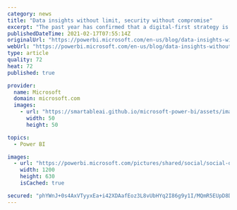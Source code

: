 ```yaml
---
category: news
title: "Data insights without limit, security without compromise"
excerpt: "The past year has confirmed that a digital-first strategy is not just a trend, but the new standard for business moving forward. What business calls “digital life” is just life for most people, as is the expectation that organizations will keep up with the accelerating volume of data and pace of change"
publishedDateTime: 2021-02-17T07:55:14Z
originalUrl: "https://powerbi.microsoft.com/en-us/blog/data-insights-without-limit-security-without-compromise/"
webUrl: "https://powerbi.microsoft.com/en-us/blog/data-insights-without-limit-security-without-compromise/"
type: article
quality: 72
heat: 72
published: true

provider:
  name: Microsoft
  domain: microsoft.com
  images:
    - url: "https://smartableai.github.io/microsoft-power-bi/assets/images/organizations/microsoft.com-50x50.jpg"
      width: 50
      height: 50

topics:
  - Power BI

images:
  - url: "https://powerbi.microsoft.com/pictures/shared/social/social-default-image.png"
    width: 1200
    height: 630
    isCached: true

secured: "phYWnJ+0s4AxVTyyxEa+i42XDAafEoz3L8vUbHYq2I86g9y1I/MQmR5EUpD8DVocXZY+LIW0bGyNeL2CAbT00mmZmrhpiuTVsbmERBzgQx16SCNekfDdOAoexkKSaZehtmrLqz6TaTnRbcjv9s0EcWpZ+Gto+3AdV5kc49I62Peo4fkyUFT1+s4+UxmDIP2PBpkWPvkmag2o7zSl1vpZ/Zrmdl7lzPtwSAO/fpifJCs3JGEYAQYAlQW6OwsGW7R6mPDaLL7+9uYu1Afg6MmWw4GLBvqrU+UuJU0RtdfyFGwN9Cf/mSxKFz4OrKuMZ6Ell2+KNPxH34xDumy9ukcIUX2TQimUNLJlq/6T25w8YOw=;GFJfxtdVKsPhcBVYyxpP9g=="
---
```


